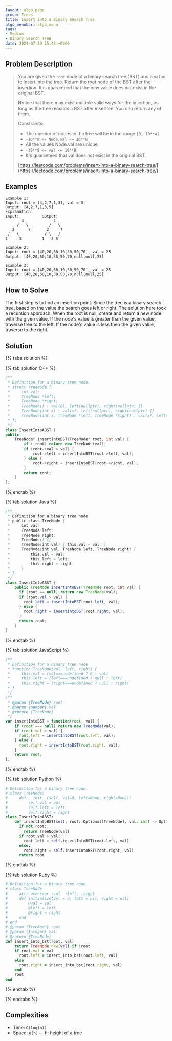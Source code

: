 ```yaml
---
layout: algo_page
group: Trees
title: Insert into a Binary Search Tree
algo_menubar: algo_menu
tags:
- Medium
- Binary Search Tree
date: 2024-07-10 15:48 +0900
---
```


## Problem Description
> You are given the `root` node of a binary search tree (BST) and a `value` to insert into the tree.
> Return the root node of the BST after the insertion. It is guaranteed that the new value does not exist in the
> original BST.
>
> Notice that there may exist multiple valid ways for the insertion, as long as the tree remains a BST
> after insertion. You can return any of them.
>
> Constraints:
> - The number of nodes in the tree will be in the range `[0, 10**4]`.
> - `-10**8 <= Node.val <= 10**8`
> - All the values Node.val are unique.
> - `-10**8 <= val <= 10**8`
> - It's guaranteed that val does not exist in the original BST.
>
> [https://leetcode.com/problems/insert-into-a-binary-search-tree/](https://leetcode.com/problems/insert-into-a-binary-search-tree/)

## Examples
```
Example 1:
Input: root = [4,2,7,1,3], val = 5
Output: [4,2,7,1,3,5]
Explanation:
Input:          Output:
       4             4
     /   \         /   \
   2      7       2     7
 /   \           / \   / 
1     3         1   3 5
```

```
Example 2:
Input: root = [40,20,60,10,30,50,70], val = 25
Output: [40,20,60,10,30,50,70,null,null,25]
```

```
Example 3:
Input: root = [40,20,60,10,30,50,70], val = 25
Output: [40,20,60,10,30,50,70,null,null,25]
```

## How to Solve

The first step is to find an insertion point. Since the tree is a binary search tree, based on the value
the search goes left or right. The solution here took a recursion approach. When the root is null,
create and return a new node with the given value. If the node's value is greater than the given value,
traverse tree to the left. If the node's value is less then the given value, traverse to the right.

## Solution

{% tabs solution %}

{% tab solution C++ %}
```cpp
/**
 * Definition for a binary tree node.
 * struct TreeNode {
 *     int val;
 *     TreeNode *left;
 *     TreeNode *right;
 *     TreeNode() : val(0), left(nullptr), right(nullptr) {}
 *     TreeNode(int x) : val(x), left(nullptr), right(nullptr) {}
 *     TreeNode(int x, TreeNode *left, TreeNode *right) : val(x), left(left), right(right) {}
 * };
 */
class InsertIntoABST {
public:
    TreeNode* insertIntoBST(TreeNode* root, int val) {
        if (!root) return new TreeNode(val);
        if (root->val > val) {
            root->left = insertIntoBST(root->left, val);
        } else {
            root->right = insertIntoBST(root->right, val);
        }
        return root;
    }
};
```
{% endtab %}

{% tab solution Java %}
```java
/**
 * Definition for a binary tree node.
 * public class TreeNode {
 *     int val;
 *     TreeNode left;
 *     TreeNode right;
 *     TreeNode() {}
 *     TreeNode(int val) { this.val = val; }
 *     TreeNode(int val, TreeNode left, TreeNode right) {
 *         this.val = val;
 *         this.left = left;
 *         this.right = right;
 *     }
 * }
 */
class InsertIntoABST {
    public TreeNode insertIntoBST(TreeNode root, int val) {
      if (root == null) return new TreeNode(val);
      if (root.val > val) {
        root.left = insertIntoBST(root.left, val);
      } else {
        root.right = insertIntoBST(root.right, val);
      }
      return root;   
    }
}
```
{% endtab %}

{% tab solution JavaScript %}
```js
/**
 * Definition for a binary tree node.
 * function TreeNode(val, left, right) {
 *     this.val = (val===undefined ? 0 : val)
 *     this.left = (left===undefined ? null : left)
 *     this.right = (right===undefined ? null : right)
 * }
 */
/**
 * @param {TreeNode} root
 * @param {number} val
 * @return {TreeNode}
 */
var insertIntoBST = function(root, val) {
    if (root === null) return new TreeNode(val);
    if (root.val > val) {
      root.left = insertIntoBST(root.left, val);
    } else {
      root.right = insertIntoBST(root.right, val);
    }
    return root;
};
```
{% endtab %}

{% tab solution Python %}
```python
# Definition for a binary tree node.
# class TreeNode:
#     def __init__(self, val=0, left=None, right=None):
#         self.val = val
#         self.left = left
#         self.right = right
class InsertIntoABST:
    def insertIntoBST(self, root: Optional[TreeNode], val: int) -> Optional[TreeNode]:
      if not root:
        return TreeNode(val) 
      if root.val > val:
        root.left = self.insertIntoBST(root.left, val)
      else:
        root.right = self.insertIntoBST(root.right, val)
      return root
```
{% endtab %}

{% tab solution Ruby %}
```ruby
# Definition for a binary tree node.
# class TreeNode
#     attr_accessor :val, :left, :right
#     def initialize(val = 0, left = nil, right = nil)
#         @val = val
#         @left = left
#         @right = right
#     end
# end
# @param {TreeNode} root
# @param {Integer} val
# @return {TreeNode}
def insert_into_bst(root, val)
    return TreeNode.new(val) if !root
    if root.val > val
      root.left = insert_into_bst(root.left, val)
    else
      root.right = insert_into_bst(root.right, val)
    end
    root
end
```
{% endtab %}

{% endtabs %}



## Complexities
- Time: `O(log(n))`
- Space: `O(h)`  -- h: height of a tree
